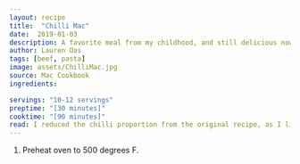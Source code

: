 ```yaml
---
layout: recipe
title:  "Chilli Mac"
date:  2019-01-03
description: A favorite meal from my childhood, and still delicious now.
author: Lauren Oas
tags: [beef, pasta]
image: assets/ChilliMac.jpg
source: Mac Cookbook
ingredients:

servings: "10-12 servings"
preptime: "[30 minutes]"
cooktime: "[90 minutes]"
read: I reduced the chilli proportion from the original recipe, as I like a balance between the mac and the chilli. Also, when adding your chilli to your mac use a slotted spoon or similar, as you don't want to add all the chilli juices and make this dish runny. The chilli recipe is pretty legit on its own, so if you're ever in the mood for some delicious chilli, this recipe would work as well! 
---
```

1. Preheat oven to 500 degrees F.